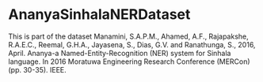 # AnanyaSinhalaNERDataset
This is part of the dataset Manamini, S.A.P.M., Ahamed, A.F., Rajapakshe, R.A.E.C., Reemal, G.H.A., Jayasena, S., Dias, G.V. and Ranathunga, S., 2016, April. Ananya-a Named-Entity-Recognition (NER) system for Sinhala language. In 2016 Moratuwa Engineering Research Conference (MERCon) (pp. 30-35). IEEE.
